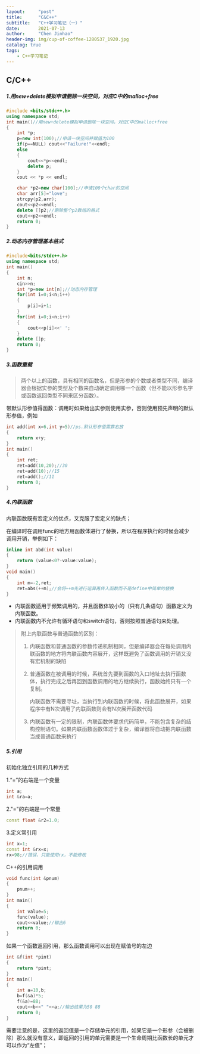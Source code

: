 ```yaml
---
layout:     "post"
title:      "C&C++"
subtitle:   "C++学习笔记（一）"
date:       2021-07-13
author:     "Chen Jinhao"
header-img: img/cup-of-coffee-1280537_1920.jpg
catalog: true
tags:
    - C++学习笔记
---
```

## C/C++

##### 1.用new+delete模拟申请删除一块空间，对应C中的malloc+free

```c++
#include <bits/stdc++.h>
using namespace std;
int main()//用new+delete模拟申请删除一块空间，对应C中的malloc+free
{
    int *p;
    p=new int(100);//申请一块空间并赋值为100
    if(p==NULL) cout<<"Failure!"<<endl;
    else 
    {
        cout<<*p<<endl;
        delete p;
    }
    cout << *p << endl;

    char *p2=new char[100];//申请100个char的空间
    char arr[5]="love";
    strcpy(p2,arr);
    cout<<p2<<endl;
    delete []p2;//删除整个p2数组的格式
    cout<<p2<<endl;
    return 0;
}
```

##### 2.动态内存管理基本格式

```c++
#include<bits/stdc++.h>
using namespace std;
int main()
{
    int n;
    cin>>n;
    int *p=new int[n];//动态内存管理
    for(int i=0;i<n;i++)
    {
        p[i]=i+1;
    }
    for(int i=0;i<n;i++)
    {
        cout<<p[i]<<' ';
    }
    delete []p;
    return 0;
}
```

##### 3.函数重载

> 两个以上的函数，具有相同的函数名，但是形参的个数或者类型不同，编译器会根据实参的类型及个数来自动确定调用哪一个函数（但不能以形参名字或函数返回类型不同来区分函数）。

带默认形参值得函数：调用时如果给出实参则使用实参，否则使用预先声明的默认形参值，例如

```c++
int add(int x=6,int y=5)//ps.默认形参值需靠右放
{
    return x+y;
}
int main()
{
    int ret;
    ret=add(10,20);//30
    ret=add(10);//15
    ret=add();//11
    return 0;
}
```

##### 4.内联函数 

内联函数既有宏定义的优点，又克服了宏定义的缺点；

在编译时在调用func的地方用函数体进行了替换，所以在程序执行的时候会减少调用开销，举例如下：

```c++
inline int abd(int value)
{
    return (value<0?-value:value);
}
void main()
{
    int m=-2,ret;
    ret=abs(++m);//会将++m先进行运算再传入函数而不是define中简单的替换
}
```

- 内联函数适用于频繁调用的，并且函数体较小的（只有几条语句）函数定义为内联函数。
- 内联函数内不允许有循环语句和switch语句，否则按照普通语句来处理。

> 附上内联函数与普通函数的区别：
>
> 1. 内联函数和普通函数的参数传递机制相同，但是编译器会在每处调用内联函数的地方将内联函数内容展开，这样既避免了函数调用的开销又没有宏机制的缺陷
>
> 2. 普通函数在被调用的时候，系统首先要到函数的入口地址去执行函数体，执行完成之后再回到函数调用的地方继续执行，函数始终只有一个复制。
>
>     内联函数不需要寻址，当执行到内联函数的时候，将此函数展开，如果程序中有N次调用了内联函数则会有N次展开函数代码
>
> 3. 内联函数有一定的限制，内联函数体要求代码简单，不能包含复杂的结构控制语句。如果内联函数函数体过于复杂，编译器将自动把内联函数当成普通函数来执行

##### 5.引用

初始化独立引用的几种方式

1.“=”的右端是一个变量

```c++
int a;
int &ra=a;
```

2."="的右端是一个常量

```c++
const float &r2=1.0;
```

3.定义常引用

```c++
int x=1;
const int &rx=x;
rx=98;//错误，只能使用rx，不能修改
```

C++的引用调用

```c++
void func(int &pnum)
{
    pnum++;
}
int main()
{
    int value=5;
    func(value);
    cout<<value;//输出6
    return 0;
}
```

如果一个函数返回引用，那么函数调用可以出现在赋值号的左边

```c++
int &f(int *pint)
{
    return *pint;
}
int main()
{
    int a=10,b;
    b=f(&a)*5;
    f(&a)=88;
    cout<<b<<" "<<a;//输出结果为50 88
    return 0;
}
```

需要注意的是，这里的返回值是一个存储单元的引用，如果它是一个形参（会被删除）那么就没有意义，即返回的引用的单元需要是一个生命周期比函数长的单元才可以作为“左值”；

